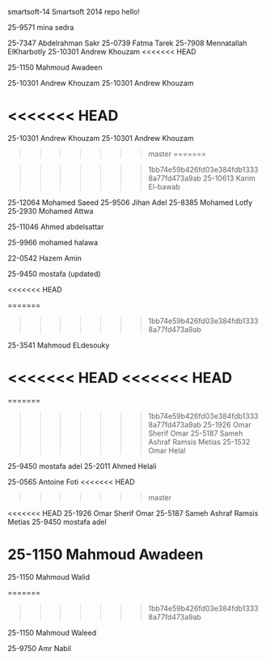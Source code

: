 smartsoft-14
Smartsoft 2014 repo
hello!

25-9571 mina sedra


25-7347 Abdelrahman Sakr
25-0739 Fatma Tarek
25-7908 Mennatallah ElKharbotly
25-10301 Andrew Khouzam
<<<<<<< HEAD

25-1150 Mahmoud Awadeen

25-10301 Andrew Khouzam
25-10301 Andrew Khouzam

<<<<<<< HEAD
=======
25-10301 Andrew Khouzam
25-10301 Andrew Khouzam


>>>>>>> master
=======

>>>>>>> 1bb74e59b426fd03e384fdb13338a77fd473a9ab
25-10613 Karim El-bawab

25-12064 Mohamed Saeed
25-9506 Jihan Adel
25-8385 Mohamed Lotfy
25-2930 Mohamed Attwa




25-11046 Ahmed abdelsattar


25-9966 mohamed halawa







22-0542 Hazem Amin



25-9450 mostafa  (updated)



<<<<<<< HEAD




=======
>>>>>>> 1bb74e59b426fd03e384fdb13338a77fd473a9ab


25-3541 Mahmoud ELdesouky



<<<<<<< HEAD
<<<<<<< HEAD
=======
=======
>>>>>>> 1bb74e59b426fd03e384fdb13338a77fd473a9ab
25-1926 Omar Sherif Omar
25-5187 Sameh Ashraf Ramsis Metias
25-1532 Omar Helal



25-9450 mostafa adel
25-2011 Ahmed Helali

25-0565 Antoine Foti
<<<<<<< HEAD



























>>>>>>> master










<<<<<<< HEAD
25-1926 Omar Sherif Omar
25-5187 Sameh Ashraf Ramsis Metias
25-9450 mostafa adel

25-1150 Mahmoud Awadeen
=======





25-1150 Mahmoud Walid

=======
>>>>>>> 1bb74e59b426fd03e384fdb13338a77fd473a9ab


25-1150 Mahmoud Waleed





25-9750 Amr Nabil 